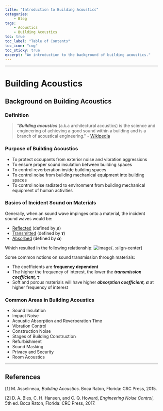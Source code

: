 ```yaml
---
title: "Introduction to Building Acoustics"
categories:
    - Blog
tags:
    - Acoustics
    - Building Acoustics
toc: true
toc_label: "Table of Contents"
toc_icon: "cog"
toc_sticky: true
excerpt: "An introduction to the background of building acoustics."
---
```


---
# Building Acoustics
## Background on Building Acoustics
### Definition
  > "***Building acoustics*** (a.k.a architectural acoustics) is the science and engineering of achieving a good sound within a building and is a branch of acoustical engineering." - [Wikipedia](https://en.wikipedia.org/wiki/Architectural_acoustics)

### Purpose of Building Acoustics
  - To protect occupants from exterior noise and vibration aggressions
  - To ensure proper sound insulation between building spaces
  - To control reverberation inside building spaces
  - To control noise from building mechanical equipment into building spaces
  - To control noise radiated to environment from building mechanical equipment of human activities

### Basics of Incident Sound on Materials
Generally, when an sound wave impinges onto a material, the incident sound waves would be:
  
  - [Reflected](https://en.wikipedia.org/wiki/Reflection_(physics)) (defined by ***ρ***)
  - [Transmitted](https://en.wikipedia.org/wiki/Acoustic_transmission) (defined by ***τ***)
  - [Absorbed](https://en.wikipedia.org/wiki/Absorption_(acoustics)) (defined by ***α***)

Which resulted in the following relationship:
![image](https://user-images.githubusercontent.com/79191009/167236908-b360741f-a56c-49d5-8f63-631891cb81b3.png){. :align-center}

Some common notions on sound transmission through materials:
  - The coefficients are **frequency dependent**
  - The higher the frequency of interest, the lower the ***transmission coefficient, τ***
  - Soft and porous materials will have higher ***absorption coefficient, α*** at higher frequency of interest

### Common Areas in Building Acoustics
  - Sound Insulation
  - Impact Noise
  - Acoustic Absorption and Reverberation Time
  - Vibration Control
  - Construction Noise
  - Stages of Building Construction
  - Refurbishment
  - Sound Masking
  - Privacy and Security
  - Room Acoustics

---
## References
[1] M. Asselineau, *Building Acoustics*. Boca Raton, Florida: CRC Press, 2015.

[2] D. A. Bies, C. H. Hansen, and C. Q. Howard, *Engineering Noise Control*, 5th ed. Boca Raton, Florida: CRC Press, 2017.
